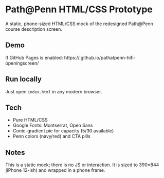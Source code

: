 # Path@Penn HTML/CSS Prototype

A static, phone-sized HTML/CSS mock of the redesigned Path@Penn course description screen.

## Demo
If GitHub Pages is enabled:
https://<your-username>.github.io/pathatpenn-hifi-openingscreen/

## Run locally
Just open `index.html` in any modern browser.

## Tech
- Pure HTML/CSS
- Google Fonts: Montserrat, Open Sans
- Conic-gradient pie for capacity (5/30 available)
- Penn colors (navy/red) and CTA pills

## Notes
This is a static mock; there is no JS or interaction. It is sized to 390×844 (iPhone 12-ish) and wrapped in a phone frame.
